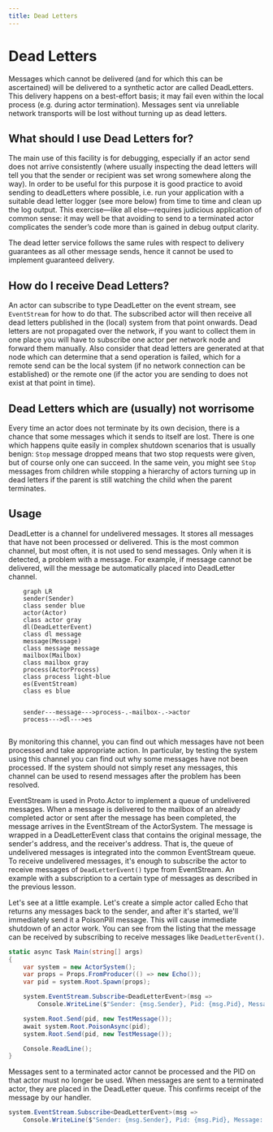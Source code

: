 ```yaml
---
title: Dead Letters
---
```


# Dead Letters

Messages which cannot be delivered (and for which this can be ascertained) will be delivered to a synthetic actor are called DeadLetters. This delivery happens on a best-effort basis; it may fail even within the local process (e.g. during actor termination). Messages sent via unreliable network transports will be lost without turning up as dead letters.

## What should I use Dead Letters for?

The main use of this facility is for debugging, especially if an actor send does not arrive consistently (where usually inspecting the dead letters will tell you that the sender or recipient was set wrong somewhere along the way). In order to be useful for this purpose it is good practice to avoid sending to deadLetters where possible, i.e. run your application with a suitable dead letter logger (see more below) from time to time and clean up the log output. This exercise—like all else—requires judicious application of common sense: it may well be that avoiding to send to a terminated actor complicates the sender’s code more than is gained in debug output clarity.

The dead letter service follows the same rules with respect to delivery guarantees as all other message sends, hence it cannot be used to implement guaranteed delivery.

## How do I receive Dead Letters?

An actor can subscribe to type DeadLetter on the event stream, see `EventStream` for how to do that. The subscribed actor will then receive all dead letters published in the (local) system from that point onwards. Dead letters are not propagated over the network, if you want to collect them in one place you will have to subscribe one actor per network node and forward them manually. Also consider that dead letters are generated at that node which can determine that a send operation is failed, which for a remote send can be the local system (if no network connection can be established) or the remote one (if the actor you are sending to does not exist at that point in time).

## Dead Letters which are (usually) not worrisome

Every time an actor does not terminate by its own decision, there is a chance that some messages which it sends to itself are lost. There is one which happens quite easily in complex shutdown scenarios that is usually benign: `Stop` message dropped means that two stop requests were given, but of course only one can succeed. In the same vein, you might see `Stop` messages from children while stopping a hierarchy of actors turning up in dead letters if the parent is still watching the child when the parent terminates.

## Usage

DeadLetter is a channel for undelivered messages. It stores all messages that have not been processed or delivered. This is the most common channel, but most often, it is not used to send messages. Only when it is detected, a problem with a message. For example, if message cannot be delivered, will the message be automatically placed into DeadLetter channel.

```mermaid
    graph LR
    sender(Sender)
    class sender blue
    actor(Actor)
    class actor gray
    dl(DeadLetterEvent)
    class dl message
    message(Message)
    class message message
    mailbox(Mailbox)
    class mailbox gray
    process(ActorProcess)
    class process light-blue
    es(EventStream)
    class es blue


    sender---message--->process-.-mailbox-.->actor
    process--->dl--->es


```

By monitoring this channel, you can find out which messages have not been processed and take appropriate action. In particular, by testing the system using this channel you can find out why some messages have not been processed. If the system should not simply reset any messages, this channel can be used to resend messages after the problem has been resolved.

EventStream is used in Proto.Actor to implement a queue of undelivered messages. When a message is delivered to the mailbox of an already completed actor or sent after the message has been completed, the message arrives in the EventStream of the ActorSystem. The message is wrapped in a DeadLetterEvent class that contains the original message, the sender's address, and the receiver's address. That is, the queue of undelivered messages is integrated into the common EventStream queue. To receive undelivered messages, it's enough to subscribe the actor to receive messages of `DeadLetterEvent()` type from EventStream. An example with a subscription to a certain type of messages as described in the previous lesson.

Let's see at a little example. Let's create a simple actor called Echo that returns any messages back to the sender, and after it's started, we'll immediately send it a PoisonPill message. This will cause immediate shutdown of an actor work. You can see from the listing that the message can be received by subscribing to receive messages like `DeadLetterEvent()`.

```csharp
static async Task Main(string[] args)
{
    var system = new ActorSystem();
    var props = Props.FromProducer(() => new Echo());
    var pid = system.Root.Spawn(props);

    system.EventStream.Subscribe<DeadLetterEvent>(msg =>
        Console.WriteLine($"Sender: {msg.Sender}, Pid: {msg.Pid}, Message: {msg.Message}"));

    system.Root.Send(pid, new TestMessage());
    await system.Root.PoisonAsync(pid);
    system.Root.Send(pid, new TestMessage());

    Console.ReadLine();
}
```

Messages sent to a terminated actor cannot be processed and the PID on that actor must no longer be used. When messages are sent to a terminated actor, they are placed in the DeadLetter queue. This confirms receipt of the message by our handler.

```csharp
system.EventStream.Subscribe<DeadLetterEvent>(msg =>
    Console.WriteLine($"Sender: {msg.Sender}, Pid: {msg.Pid}, Message: {msg.Message}"));
```
